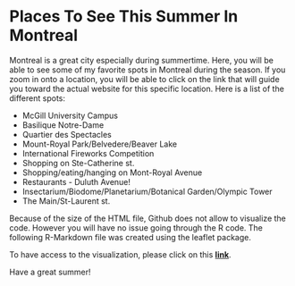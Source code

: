 # Places To See This Summer In Montreal

Montreal is a great city especially during summertime. Here, you will be able to see some of my favorite spots in Montreal during the season. If you zoom in onto a location, you will be able to click on the link that will guide you toward the actual website for this specific location. Here is a list of the different spots:

- McGill University Campus
- Basilique Notre-Dame
- Quartier des Spectacles
- Mount-Royal Park/Belvedere/Beaver Lake 
- International Fireworks Competition
- Shopping on Ste-Catherine st.
- Shopping/eating/hanging on Mont-Royal Avenue 
- Restaurants - Duluth Avenue!
- Insectarium/Biodome/Planetarium/Botanical Garden/Olympic Tower
- The Main/St-Laurent st.

Because of the size of the HTML file, Github does not allow to visualize the code. However you will have no issue going through the R code. The following R-Markdown file was created using the leaflet package.

To have access to the visualization, please click on this **[link](https://jsprovost1.github.io/DataVisualization-Places_to_visit_in_Montreal/spots_Montreal.html)**.

Have a great summer!
